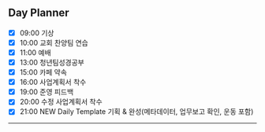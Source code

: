 ## Day Planner
- [x] 09:00 기상
- [x] 10:00 교회 찬양팀 연습
- [x] 11:00 예배
- [x] 13:00 청년팀성경공부
- [x] 15:00 카페 약속
- [x] 16:00 사업계획서 착수
- [x] 19:00 준영 피드백
- [x] 20:00 수정 사업계획서 착수
- [x] 21:00 NEW Daily Template 기획 & 완성(메타데이터, 업무보고 확인, 운동 포함)
---

